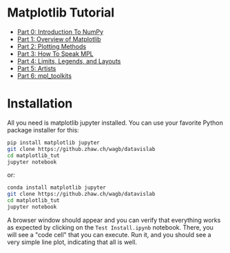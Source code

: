 # Matplotlib Tutorial

* [Part 0: Introduction To NumPy](https://github.zhaw.ch/wagb/datavislab/tree/main/matplotlib_tut/Matplotlib_Tut-Part0-Intro2NumPy.ipynb)
* [Part 1: Overview of Matplotlib](https://github.zhaw.ch/wagb/datavislab/tree/main/matplotlib_tut/Matplotlib_Tut-Part1-Figures_Subplots_and_layouts.ipynb)
* [Part 2: Plotting Methods](https://github.zhaw.ch/wagb/datavislab/tree/main/matplotlib_tut/Matplotlib_Tut-Part2-Plotting_Methods_Overview.ipynb)
* [Part 3: How To Speak MPL](https://github.zhaw.ch/wagb/datavislab/tree/main/matplotlib_tut/Matplotlib_Tut-Part3-HowToSpeakMPL.ipynb)
* [Part 4: Limits, Legends, and Layouts](https://github.zhaw.ch/wagb/datavislab/tree/main/matplotlib_tut/Matplotlib_Tut-Part4-Limits_Legends_and_Layouts.ipynb)
* [Part 5: Artists](https://github.zhaw.ch/wagb/datavislab/tree/main/matplotlib_tut/Matplotlib_Tut-Part5-Artists.ipynb)
* [Part 6: mpl_toolkits](https://github.zhaw.ch/wagb/datavislab/tree/main/matplotlib_tut/Matplotlib_Tut-Part6-mpl_toolkits.ipynb)

# Installation
All you need is matplotlib jupyter installed.
You can use your favorite Python package installer for this:

```bash
pip install matplotlib jupyter
git clone https://github.zhaw.ch/wagb/datavislab
cd matplotlib_tut
jupyter notebook
```

or:

```bash
conda install matplotlib jupyter
git clone https://github.zhaw.ch/wagb/datavislab
cd matplotlib_tut
jupyter notebook
```
A browser window should appear and you can verify that everything works as expected by clicking on the `Test Install.ipynb` notebook. There, you will see a "code cell" that you can execute. Run it, and you should see a very simple line plot, indicating that all is well.

